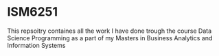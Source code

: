 # ISM6251
This repsoitry containes all the work I have done trough the course Data Science Programming as a part of my Masters in Business Analytics and Information Systems
